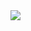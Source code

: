 <a href="https://unobatbayar.github.io">
  <img src="https://skillicons.dev/icons?i=docker,apple,unity,reactivex,swift,nextjs,ts,tailwind,py,fastapi,postgres" />
</a>
